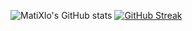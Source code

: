 ![MatiXlo's GitHub stats](https://github-readme-stats.vercel.app/api?username=MatiXlo&show_icons=true&theme=transparent)
[![GitHub Streak](https://streak-stats.demolab.com/?user=DenverCoder1&theme=dark)](https://git.io/streak-stats)
